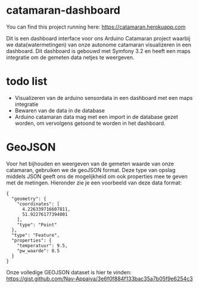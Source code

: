 catamaran-dashboard
===================

You can find this project running here: https://catamaran.herokuapp.com

Dit is een dashboard interface voor ons Arduino Catamaran project waarbij we data(watermetingen) van onze autonome  catamaran visualizeren in een dashboard. Dit dashboard is gebouwd met Symfony 3.2 en heeft een maps integratie om de gemeten data netjes te weergeven. 

todo list
===================
- Visualizeren van de arduino sensordata in een dashboard met een maps integratie
- Bewaren van de data in de database
- Arduino catamaran data mag met een import in de database gezet worden, om vervolgens getoond te worden in het dashboard. 

GeoJSON
===================
Voor het bijhouden en weergeven van de gemeten waarde van onze catamaran, gebruiken we de geoJSON format. Deze type van opslag middels JSON  geeft ons de mogelijkheid om ook properties mee te geven met de metingen. Hieronder zie je een voorbeeld van deze data format:

``````
{
  "geometry": {
    "coordinates": [
      4.226339716607811,
      51.92276177394001
    ],
    "type": "Point"
  },
  "type": "Feature",
  "properties": {
    "temperatuur": 9.5,
    "pw_waarde": 8.5
  }
}
``````

Onze volledige GEOJSON dataset is hier te vinden: https://gist.github.com/Nav-Appaiya/3e6f0f884f133bac35a7b05f9e6254c3
